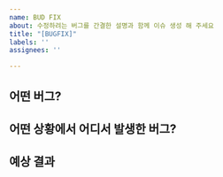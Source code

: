 ```yaml
---
name: BUD FIX
about: 수정하려는 버그를 간결한 설명과 함께 이슈 생성 해 주세요
title: "[BUGFIX]"
labels: ''
assignees: ''

---
```


## 어떤 버그?
> 

## 어떤 상황에서 어디서 발생한 버그?
> 

## 예상 결과
>
